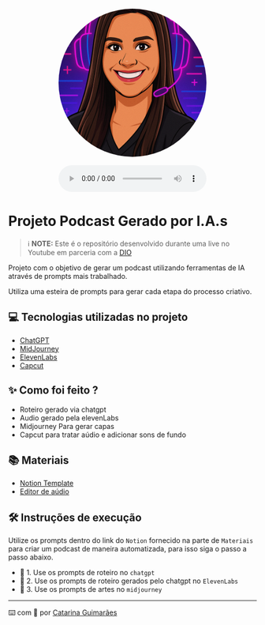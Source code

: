 <p align="center">
  <img 
    src="./assets/cover.png"
    alt="Cover"
    width="300px"
    height="300px"
    style="border-radius:50%; object-fit:cover;"
  />
</p>

<div align="center">
  <audio controls title="Podcast editado">
    <source src="output/piloto.mp3" type="audio/mpeg">
    Seu navegador não suporta reprodução de áudio. 
    <a href="output/piloto.mp3">Baixe o podcast aqui</a>.
  </audio>
</div>

# Projeto Podcast Gerado por I.A.s

 > ℹ️ **NOTE:** Este é o repositório desenvolvido durante uma live no Youtube em parceria com a [DIO](https://dio.me)

Projeto com o objetivo de gerar um podcast utilizando ferramentas de IA através de prompts mais trabalhado.

Utiliza uma esteira de prompts para gerar cada etapa do processo criativo.

## 💻 Tecnologias utilizadas no projeto

- [ChatGPT](https://chat.openai.com/) 
- [MidJourney](https://www.midjourney.com/app/)
- [ElevenLabs](https://beta.elevenlabs.io/)
- [Capcut](https://www.capcut.com/pt-br/)

## ✨ Como foi feito ?

- Roteiro gerado via chatgpt  
- Audio gerado pela elevenLabs  
- Midjourney Para gerar capas  
- Capcut para tratar aúdio e adicionar sons de fundo  

## 📚 Materiais

- [Notion Template](https://www.notion.so/PAS-Podcast-AI-Studio-276d39dad06880ce91e3fdb7ccc24ab3)
- [Editor de aúdio](https://www.capcut.com/editor?from_page=landing_page&__action_from=picture_V%C3%ADdeos%20profissionais%20em%20minutos,%20n%C3%A3o%20em%20horas.)

## 🛠️ Instruções de execução

Utilize os prompts dentro do link do `Notion` fornecido na parte de `Materiais` para criar um podcast de maneira automatizada, para isso siga o passo a passo abaixo.

- 🤖 1. Use os prompts de roteiro no `chatgpt`
- 🤖 2. Use os prompts de roteiro gerados pelo chatgpt no `ElevenLabs`
- 🤖 3. Use os prompts de artes no `midjourney`

---

⌨️ com 💜 por [Catarina Guimarães](https://github.com/CatarinaGuima)
